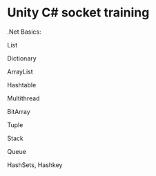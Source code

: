 # Unity C# socket training
 
.Net Basics:

List

Dictionary

ArrayList

Hashtable

Multithread

BitArray

Tuple

Stack

Queue

HashSets, Hashkey

